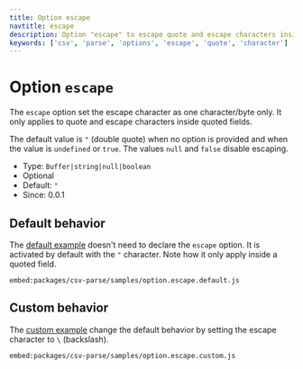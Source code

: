 ```yaml
---
title: Option escape
navtitle: escape
description: Option "escape" to escape quote and escape characters inside quoted fileds.
keywords: ['csv', 'parse', 'options', 'escape', 'quote', 'character']
---
```


# Option `escape`

The `escape` option set the escape character as one character/byte only. It only applies to quote and escape characters inside quoted fields.

The default value is `"` (double quote) when no option is provided and when the value is `undefined` or `true`. The values `null` and `false` disable escaping.

* Type: `Buffer|string|null|boolean`
* Optional
* Default: `"`
* Since: 0.0.1

## Default behavior

The [default example](https://github.com/adaltas/node-csv/blob/master/packages/csv-parse/samples/option.escape.default.js) doesn't need to declare the `escape` option. It is activated by default with the `"` character. Note how it only apply inside a quoted field.

`embed:packages/csv-parse/samples/option.escape.default.js`

## Custom behavior

The [custom example](https://github.com/adaltas/node-csv/blob/master/packages/csv-parse/samples/option.escape.custom.js) change the default behavior by setting the escape character to `\` (backslash).

`embed:packages/csv-parse/samples/option.escape.custom.js`
